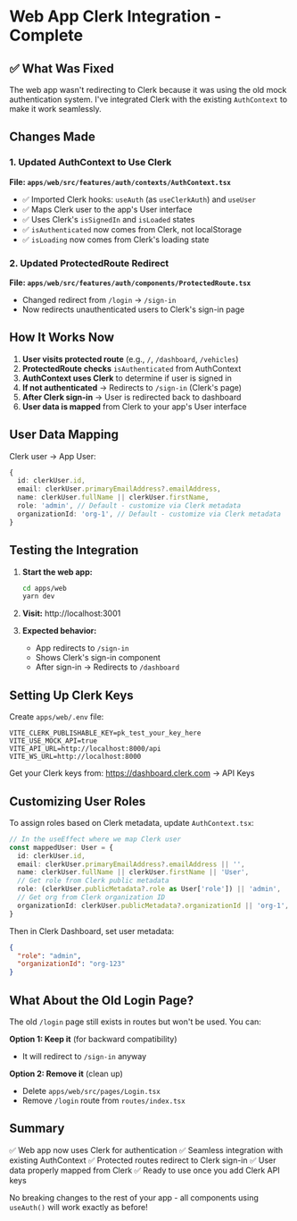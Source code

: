 # Web App Clerk Integration - Complete

## ✅ What Was Fixed

The web app wasn't redirecting to Clerk because it was using the old mock authentication system. I've integrated Clerk with the existing `AuthContext` to make it work seamlessly.

## Changes Made

### 1. Updated AuthContext to Use Clerk
**File: `apps/web/src/features/auth/contexts/AuthContext.tsx`**

- ✅ Imported Clerk hooks: `useAuth` (as `useClerkAuth`) and `useUser`
- ✅ Maps Clerk user to the app's User interface
- ✅ Uses Clerk's `isSignedIn` and `isLoaded` states
- ✅ `isAuthenticated` now comes from Clerk, not localStorage
- ✅ `isLoading` now comes from Clerk's loading state

### 2. Updated ProtectedRoute Redirect
**File: `apps/web/src/features/auth/components/ProtectedRoute.tsx`**

- Changed redirect from `/login` → `/sign-in`
- Now redirects unauthenticated users to Clerk's sign-in page

## How It Works Now

1. **User visits protected route** (e.g., `/`, `/dashboard`, `/vehicles`)
2. **ProtectedRoute checks** `isAuthenticated` from AuthContext
3. **AuthContext uses Clerk** to determine if user is signed in
4. **If not authenticated** → Redirects to `/sign-in` (Clerk's page)
5. **After Clerk sign-in** → User is redirected back to dashboard
6. **User data is mapped** from Clerk to your app's User interface

## User Data Mapping

Clerk user → App User:
```typescript
{
  id: clerkUser.id,
  email: clerkUser.primaryEmailAddress?.emailAddress,
  name: clerkUser.fullName || clerkUser.firstName,
  role: 'admin', // Default - customize via Clerk metadata
  organizationId: 'org-1', // Default - customize via Clerk metadata
}
```

## Testing the Integration

1. **Start the web app:**
   ```bash
   cd apps/web
   yarn dev
   ```

2. **Visit:** http://localhost:3001

3. **Expected behavior:**
   - App redirects to `/sign-in`
   - Shows Clerk's sign-in component
   - After sign-in → Redirects to `/dashboard`

## Setting Up Clerk Keys

Create `apps/web/.env` file:
```env
VITE_CLERK_PUBLISHABLE_KEY=pk_test_your_key_here
VITE_USE_MOCK_API=true
VITE_API_URL=http://localhost:8000/api
VITE_WS_URL=http://localhost:8000
```

Get your Clerk keys from: https://dashboard.clerk.com → API Keys

## Customizing User Roles

To assign roles based on Clerk metadata, update `AuthContext.tsx`:

```typescript
// In the useEffect where we map Clerk user
const mappedUser: User = {
  id: clerkUser.id,
  email: clerkUser.primaryEmailAddress?.emailAddress || '',
  name: clerkUser.fullName || clerkUser.firstName || 'User',
  // Get role from Clerk public metadata
  role: (clerkUser.publicMetadata?.role as User['role']) || 'admin',
  // Get org from Clerk organization ID
  organizationId: clerkUser.publicMetadata?.organizationId || 'org-1',
}
```

Then in Clerk Dashboard, set user metadata:
```json
{
  "role": "admin",
  "organizationId": "org-123"
}
```

## What About the Old Login Page?

The old `/login` page still exists in routes but won't be used. You can:

**Option 1: Keep it** (for backward compatibility)
- It will redirect to `/sign-in` anyway

**Option 2: Remove it** (clean up)
- Delete `apps/web/src/pages/Login.tsx`
- Remove `/login` route from `routes/index.tsx`

## Summary

✅ Web app now uses Clerk for authentication
✅ Seamless integration with existing AuthContext
✅ Protected routes redirect to Clerk sign-in
✅ User data properly mapped from Clerk
✅ Ready to use once you add Clerk API keys

No breaking changes to the rest of your app - all components using `useAuth()` will work exactly as before!
